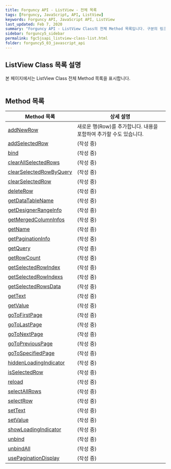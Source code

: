 ```yaml
---
title: Forguncy API - ListView - 전체 목록
tags: [Forguncy, JavaScript, API, ListView]
keywords: Forguncy API, JavaScript API, ListView
last_updated: Feb 7, 2020
summary: "Forguncy API - ListView Class의 전체 Method 목록입니다. 구분의 링크를 클릭하시면 세부 페이지 내용을 보실 수 있습니다."
sidebar: forguncy5_sidebar
permalink: fgc5jsapi_listview-class-list.html
folder: forguncy5_03_javascript_api
---
```


## ListView Class 목록 설명
본 페이지에서는 ListView Class 전체 Method 목록을 표시합니다.
<br /><br />

## Method 목록

| Method 목록 | 상세 설명 |
| --- | --- |
| [addNewRow](fgc5jsapi_listview-class-addnewrow.html) | 새로운 행(Row)를 추가합니다. 내용을 포함하여 추가할 수도 있습니댜. |
| [addSelectedRow]() | (작성 중) |
| [bind]() | (작성 중) |
| [clearAllSelectedRows]() | (작성 중) |
| [clearSelectedRowByQuery]() | (작성 중) |
| [clearSelectedRow]() | (작성 중) |
| [deleteRow]() | (작성 중) |
| [getDataTableName]() | (작성 중) |
| [getDesignerRangeInfo]() | (작성 중) |
| [getMergedColumnInfos]() | (작성 중) |
| [getName]() | (작성 중) |
| [getPaginationInfo]() | (작성 중) |
| [getQuery]() | (작성 중) |
| [getRowCount]() | (작성 중) |
| [getSelectedRowIndex]() | (작성 중) |
| [getSelectedRowIndexs]() | (작성 중) |
| [getSelectedRowsData]() | (작성 중) |
| [getText]() | (작성 중) |
| [getValue]() | (작성 중) |
| [goToFirstPage]() | (작성 중) |
| [goToLastPage]() | (작성 중) |
| [goToNextPage]() | (작성 중) |
| [goToPreviousPage]() | (작성 중) |
| [goToSpecifiedPage]() | (작성 중) |
| [hiddenLoadingIndicator]() | (작성 중) |
| [isSelectedRow]() | (작성 중) |
| [reload]() | (작성 중) |
| [selectAllRows]() | (작성 중) |
| [selectRow]() | (작성 중) |
| [setText]() | (작성 중) |
| [setValue]() | (작성 중) |
| [showLoadingIndicator]() | (작성 중) |
| [unbind]() | (작성 중) |
| [unbindAll]() | (작성 중) |
| [usePaginationDisplay]() | (작성 중) |

<br /><br />